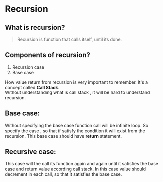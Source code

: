 # Recursion

## What is recursion?
> Recursion is function that calls itself, until its done.

## Components of recursion?
1. Recursion case
2. Base case

How value return from recursion is very important to remember. It's a concept called **Call Stack**.
<br>
Without understanding what is call stack , it will be hard to understand recursion.

## Base case:
Without specifying the base case function call will be infinite loop. So specify the case , so that if satisfy the condition it will exist from the recursion.
This base case should have **return** statement.

## Recursive case:
This case will the call its function again and again until it satisfies the base case and return value according call stack. In this case value should decrement in each call, so that it satisfies the base case.
